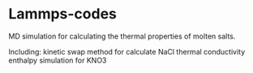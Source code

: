# Lammps-codes
MD simulation for calculating the thermal properties of molten salts.

Including:
kinetic swap method for calculate NaCl thermal conductivity
enthalpy simulation for KNO3
